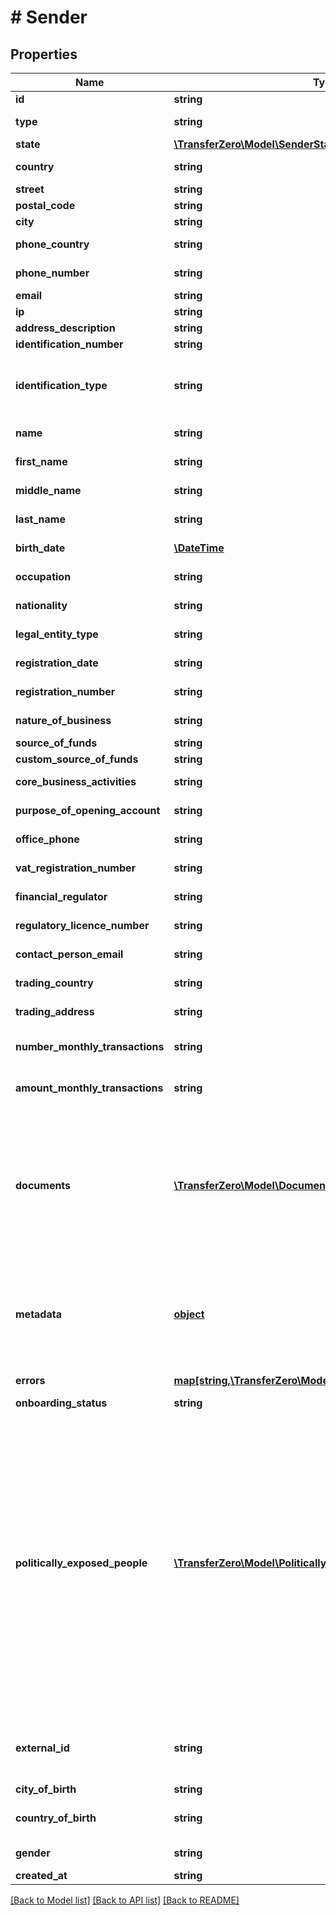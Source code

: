 # # Sender

## Properties

Name | Type | Description | Notes
------------ | ------------- | ------------- | -------------
**id** | **string** |  | [optional] 
**type** | **string** | Type of sender to create - either person or business (defaults to person) | [optional] 
**state** | [**\TransferZero\Model\SenderState**](SenderState.md) |  | [optional] 
**country** | **string** | Country of sender in 2-character alpha ISO 3166-2 country format | 
**street** | **string** | Sender&#39;s street | 
**postal_code** | **string** | Zip code of sender | 
**city** | **string** | Sender&#39;s city | 
**phone_country** | **string** | Phone country of sender in 2-character alpha ISO 3166-2 country format | 
**phone_number** | **string** | Phone number of sender (without country callcode) | [optional] 
**email** | **string** | Email of sender | 
**ip** | **string** | IP of sender | 
**address_description** | **string** | Description of address | [optional] 
**identification_number** | **string** | Identification number of document used | [optional] 
**identification_type** | **string** | Document to be identified. The identification type can be one of the following:  - &#x60;DL&#x60;: Driving License - &#x60;PP&#x60;: International Passport - &#x60;ID&#x60;: National ID - &#x60;OT&#x60;: Other | [optional] 
**name** | **string** | Name of sender (used only with a Business sender) | [optional] 
**first_name** | **string** | First name of sender (used only with a Personal sender) | [optional] 
**middle_name** | **string** | Middle name of sender (used only with a Personal sender) | [optional] 
**last_name** | **string** | Last name of sender (used only with a Personal sender) | [optional] 
**birth_date** | [**\DateTime**](\DateTime.md) | Date of birth of sender (used only with a Personal sender) | [optional] 
**occupation** | **string** | Occupation of sender (used only with a Personal sender) | [optional] 
**nationality** | **string** | The nationality of the sender (used only with a Personal sender) | [optional] 
**legal_entity_type** | **string** | Legal entity type (used only with a Business sender) | [optional] 
**registration_date** | **string** | The registration date (used only with a Business sender) | [optional] 
**registration_number** | **string** | The registration number (used only with a Business sender) | [optional] 
**nature_of_business** | **string** | Nature of business options (used only with a Business sender) | [optional] 
**source_of_funds** | **string** | The source of funds | [optional] 
**custom_source_of_funds** | **string** | Custom source of funds | [optional] 
**core_business_activities** | **string** | The core activities (used only with a Business sender) | [optional] 
**purpose_of_opening_account** | **string** | The purpose for opening their account (used only with a Business sender) | [optional] 
**office_phone** | **string** | The official phone number (used only with a Business sender) | [optional] 
**vat_registration_number** | **string** | The VAT registration number (used only with a Business sender) | [optional] 
**financial_regulator** | **string** | The Financial Regulator (used only with a Business sender) | [optional] 
**regulatory_licence_number** | **string** | The Regulatory Licence Number (used only with a Business sender) | [optional] 
**contact_person_email** | **string** | The contact&#39;s email address (used only with a Business sender) | [optional] 
**trading_country** | **string** | The Business trading country (used only with a Business sender) | [optional] 
**trading_address** | **string** | The Business trading address (used only with a Business sender) | [optional] 
**number_monthly_transactions** | **string** | The estimated number of monthly transactions (used only with a Business sender) | [optional] 
**amount_monthly_transactions** | **string** | The estimated amount for all transactions each month in USD (used only with a Business sender) | [optional] 
**documents** | [**\TransferZero\Model\Document[]**](Document.md) | Needed for KYC checks. Required to approve the sender unless KYC is waived for your account. Please send us an empty list of documents: &#x60;\&quot;documents\&quot;: [ ]&#x60; in the request if KYC has been waived.  If the documents already exist, please send the Document ID eg. &#x60;&#x60;&#x60;JSON \&quot;documents\&quot;: [   {     \&quot;id\&quot;: \&quot;b6648ba3-1c7b-4f59-8580-684899c84a07\&quot;   } ] &#x60;&#x60;&#x60; | 
**metadata** | [**object**](.md) | Metadata of sender. You can store any detail specific to your integration here (for example the local ID of the sender on your end). When requesting sender details you will receive the sent metadata back. Also when sending sender related webhooks you will receive the details stored here as well. | [optional] 
**errors** | [**map[string,\TransferZero\Model\ValidationErrorDescription[]]**](array.md) | The fields that have some problems and don&#39;t pass validation | [optional] 
**onboarding_status** | **string** | The onboarding status of the sender | [optional] 
**politically_exposed_people** | [**\TransferZero\Model\PoliticallyExposedPerson[]**](PoliticallyExposedPerson.md) | An optional list of politically exposed people, individuals who are or have been entrusted with prominent public functions by a country, for example heads of state or heads of government, senior politicians, senior government, judicial or military officials, senior executives of state owned corporations, important political party officials.  There is a limit of three (3) politically exposed people per Sender.  Politically exposed person example: &#x60;&#x60;&#x60;json   {     \&quot;politically_exposed_person\&quot;: {       \&quot;name\&quot;: \&quot;Ronald Reagan\&quot;,       \&quot;position\&quot;: \&quot;President of the United States\&quot;,       \&quot;started_date\&quot;: \&quot;1981-01-20T00:00:00.000Z\&quot;,       \&quot;ended_date\&quot;: \&quot;1989-01-20T00:00:00.000Z\&quot;,       \&quot;sender_id\&quot;: \&quot;344fb668-196d-43db-9d94-b34b7e6c7e0b\&quot;     }   } &#x60;&#x60;&#x60; | [optional] 
**external_id** | **string** | Optional ID that is supplied by partner linking it to the partner&#39;s own Sender ID. Note: if present we will validate whether the sent ID is a duplicate in our system or not. | [optional] 
**city_of_birth** | **string** | City of birth of sender | [optional] 
**country_of_birth** | **string** | Country of birth of sender in 2-character alpha ISO 3166-2 country format | [optional] 
**gender** | **string** | The gender of the sender:  - &#x60;M&#x60;: Male - &#x60;F&#x60;: Female - &#x60;O&#x60;: Other | [optional] 
**created_at** | **string** | Date and time of sender was created | [optional] 

[[Back to Model list]](../../README.md#documentation-for-models) [[Back to API list]](../../README.md#documentation-for-api-endpoints) [[Back to README]](../../README.md)


